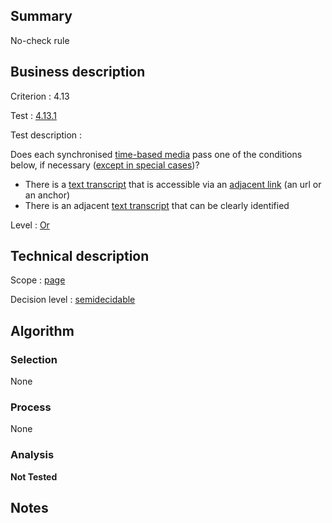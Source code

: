 ## Summary

No-check rule

## Business description

Criterion : 4.13

Test : [4.13.1](http://www.accessiweb.org/index.php/accessiweb-22-english-version.html#test-4-13-1)

Test description :

Does each synchronised [time-based
media](http://www.accessiweb.org/index.php/glossary-76.html#mMediaTemp)
pass one of the conditions below, if necessary ([except in special cases](http://www.accessiweb.org/index.php/glossary-76.html#cpCrit4- "Special cases for criterion 4.13"))? 

-   There is a [text
    transcript](http://www.accessiweb.org/index.php/glossary-76.html#mTranscriptTextuel)
    that is accessible via an [adjacent
    link](http://www.accessiweb.org/index.php/glossary-76.html#mLienAdj)
    (an url or an anchor)
-   There is an adjacent [text
    transcript](http://www.accessiweb.org/index.php/glossary-76.html#mTranscriptTextuel)
    that can be clearly identified

Level : [Or](/en/category/rules-design/accessiweb-11/level/or)

## Technical description

Scope : [page](/en/category/rules-design/accessiweb-11/scope/page)

Decision level :
[semidecidable](/en/category/rules-design/accessiweb-11/decision-level/semidecidable)

## Algorithm

### Selection

None

### Process

None

### Analysis

**Not Tested**

## Notes


